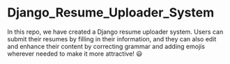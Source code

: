 # Django_Resume_Uploader_System
In this repo, we have created a Django resume uploader system. Users can submit their resumes by filling in their information, and they can also edit and enhance their content by correcting grammar and adding emojis wherever needed to make it more attractive! 😃
